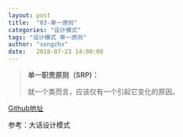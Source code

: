 ```yaml
---
layout: post
title:  "03-单一原则"
categories: "设计模式"
tags: "设计模式 单一原则"
author: "songzhx"
date:   2018-07-23 14:00:00
---
```


> **单一职责原则（SRP)：**
>
> 就一个类而言，应该仅有一个引起它变化的原因。



[Github地址](https://github.com/zhenxing914/designpattern/tree/master/src/main/java/designpattern)

参考：大话设计模式
